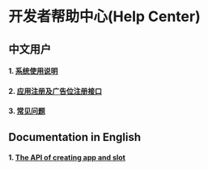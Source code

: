 # 开发者帮助中心(Help Center)


## 中文用户

#### 1. [系统使用说明](https://github.com/yumimobi/Developer-doc/blob/master/Developer%20operating%20instructions/%E5%BC%80%E5%8F%91%E8%80%85%E7%B3%BB%E7%BB%9F%E4%BD%BF%E7%94%A8%E8%AF%B4%E6%98%8E.md)

#### 2. [应用注册及广告位注册接口](traffic_unity_web/应用注册及广告位注册接口.md)

#### 3. [常见问题](%E5%BC%80%E5%8F%91%E8%80%85%E5%B8%B8%E8%A7%81%E9%97%AE%E9%A2%98.md)



## Documentation in English

#### 1. [The API of creating app and slot](traffic_unity_web/creating%20app%20and%20slot.md)
